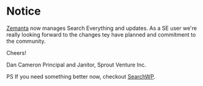 Notice
======

[Zemanta](https://github.com/Zemanta/search-everything-wordpress-plugin) now manages Search Everything and updates. As a SE user we're really looking forward to the changes tey have planned and commitment to the community.

Cheers!
 
Dan Cameron
Principal and Janitor, Sprout Venture Inc.

PS 
If you need something better now, checkout [SearchWP](http://s-v.me/RgIu).
